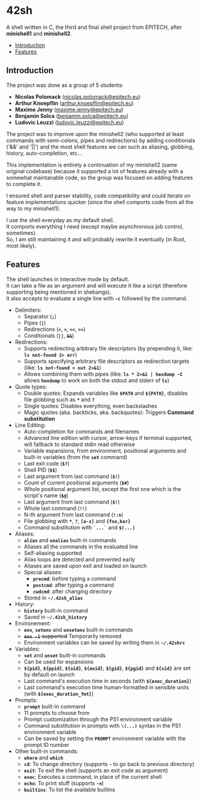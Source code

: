 42sh
====

A shell written in C, the third and final shell project from EPITECH, after **minishell1** and **minishell2**.

- [Introduction](#introduction)
- [Features](#features)

Introduction
------------

The project was done as a group of 5 students:

- **Nicolas Polomack** (nicolas.polomack@epitech.eu)
- **Arthur Knoepflin** (arthur.knoepflin@epitech.eu)
- **Maxime Jenny** (maxime.jenny@epitech.eu)
- **Benjamin Solca** (benjamin.solca@epitech.eu)
- **Ludovic Leuzzi** (ludovic.leuzzi@epitech.eu)

The project was to improve upon the minishell2 (who supported at least commands with semi-colons, pipes and redirections) by adding conditionals ('&&' and '||') and the most shell features we can such as aliasing, globbing, history, auto-completion, etc...

This implementation is entirely a continuation of my minishell2 (same original codebase) because it supported a lot of features already with a somewhat maintanable code, so the group was focused on adding features to complete it.

I ensured shell and parser stability, code compatibility and could iterate on feature implementations quicker (since the shell comports code from all the way to my minishell1).  

I use the shell everyday as my default shell.  
It comports everything I need (except maybe asynchronous job control, sometimes).  
So, I am still maintaining it and will probably rewrite it eventually (in Rust, most likely).  

Features
--------

The shell launches in interactive mode by default.  
It can take a file as an argument and will execute it like a script (therefore supporting being mentioned in shebangs).  
It also accepts to evaluate a single line with **`-c`** followed by the command.  

- Delimiters:
  - Separator (**`;`**)
  - Pipes (**`|`**)
  - Redirections (**`<`**, **`>`**, **`<<`**, **`>>`**)
  - Conditionals (**`||`**, **`&&`**)
- Redirections:
  - Supports redirecting arbitrary file descriptors (by prepending it, like: **`ls not-found 2> err`**)
  - Supports specifying arbitrary file descriptors as redirection targets (like: **`ls not-found > out 2>&1`**)
  - Allows combining them with pipes (like: **`ls * 2>&1 | hexdump -C`** allows **`hexdump`** to work on both the stdout and stderr of **`ls`**)
- Quote types:
  - Double quotes: Expands variables like **`$PATH`** and **`${PATH}`**, disables file globbing such as **`*`** and **`?`**
  - Single quotes: Disables everything, even backslashes
  - Magic quotes (aka. backticks, aka. backquotes): Triggers **Command substitution**
- Line Editing:
  - Auto-completion for commands and filenames
  - Advanced line edition with cursor, arrow-keys if terminal supported, will fallback to standard stdin read otherwise
  - Variable expansions, from environment, positional arguments and built-in variables (from the **`set`** command)
  - Last exit code (**`$?`**)
  - Shell PID (**`$$`**)
  - Last argument from last command (**`$!`**)
  - Count of current positional arguments (**`$#`**)
  - Whole positional argument list, except the first one which is the script's name (**`$@`**)
  - Last argument from last command (**`$!`**)
  - Whole last command (**`!!`**)
  - N-th argument from last command (**`!:n`**)
  - File globbing with **`*`**, **`?`**, **`[a-z]`** and **`{foo,bar}`**
  - Command substitution with **`` `...` ``** and **`$(...)`**
- Aliases:
  - **`alias`** and **`unalias`** built-in commands
  - Aliases all the commands in the evaluated line
  - Self-aliasing supported
  - Alias loops are detected and prevented early
  - Aliases are saved upon exit and loaded on launch
  - Special aliases:
    - **`precmd`**: before typing a command
    - **`postcmd`**: after typing a command
    - **`cwdcmd`**: after changing directory
  - Stored in **`~/.42sh_alias`**
- History:
  - **`history`** built-in command
  - Saved in **`~/.42sh_history`**
- Environement:
  - **`env`**, **`setenv`** and **`unsetenv`** built-in commands
  - ~~**`env -i`** supported~~ Temporarily removed
  - Environment variables can be saved by writing them in **`~/.42shrc`**
- Variables:
  - **`set`** and **`unset`** built-in commands
  - Can be used for expansions
  - **`${pid}`**, **`${ppid}`**, **`${uid}`**, **`${euid}`**, **`${gid}`**, **`${pgid}`** and **`${sid}`** are set by default on launch
  - Last command's execution time in seconds (with **`${exec_duration}`**)
  - Last command's execution time human-formatted in sensible units (with **`${exec_duration_fmt}`**)
- Prompts:
  - **`prompt`** built-in command
  - 11 prompts to choose from
  - Prompt customization through the PS1 environment variable
  - Command substitution in prompts with **`\(...)`** syntax in the PS1 environment variable
  - Can be saved by setting the **`PROMPT`** environment variable with the prompt ID number
- Other built-in commands:
  - **`where`** and **`which`**
  - **`cd`**: To change directory (supports **`-`** to go back to previous directory)
  - **`exit`**: To exit the shell (supports an exit code as argument)
  - **`exec`**: Executes a command, in place of the current shell
  - **`echo`**: To print stuff (supports **`-n`**)
  - **`builtins`**: To list the available builtins
